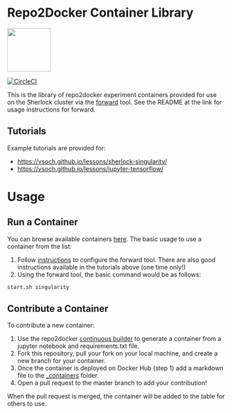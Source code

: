 # Repo2Docker Container Library

<img src="https://vsoch.github.io/lessons/assets/img/logo-book.png" width="100px">

[![CircleCI](https://circleci.com/gh/vsoch/repo2docker-containers.svg?style=svg)](https://circleci.com/gh/vsoch/repo2docker-containers)

This is the library of repo2docker experiment containers provided for use on the Sherlock cluster via the [forward](https://www.github.com/vsoch/forward) tool. See the README at the link for usage instructions for forward.

## Tutorials
Example tutorials are provided for:

  - https://vsoch.github.io/lessons/sherlock-singularity/
  - https://vsoch.github.io/lessons/jupyter-tensorflow/

# Usage

## Run a Container

You can browse available containers [here](https://vsoch.github.io/repo2docker-containers). The basic usage to use a container from the list:

 1. Follow [instructions](https://www.github.com/vsoch/forward) to configure the forward tool. There are also good instructions available in the tutorials above (one time only!)
 2. Using the forward tool, the basic command would be as follows:

```bash
start.sh singularity
```

## Contribute a Container

To contribute a new container:

 1. Use the repo2docker [continuous builder](https://github.com/vsoch/continuous-build) to generate a container from a jupyter notebook and requirements.txt file.
 2. Fork this repository, pull your fork on your local machine, and create a new branch for your container.
 3. Once the container is deployed on Docker Hub (step 1) add a markdown file to the [_containers](_containers) folder. 
 4. Open a pull request to the master branch to add your contribution!

When the pull request is merged, the container will be added to the table for others to use.
